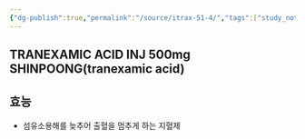 ```yaml
---
{"dg-publish":true,"permalink":"/source/itrax-51-4/","tags":["study_note","source"],"created":"2025-07-30T23:19:55.514+09:00","updated":"2025-08-20T10:46:24.964+09:00"}
---
```


## TRANEXAMIC ACID INJ 500mg SHINPOONG(tranexamic acid)
## 효능
- 섬유소용해를 늦추어 출혈을 멈추게 하는 지혈제